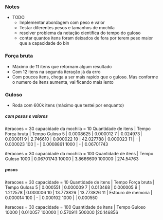 ### Notes

- TODO
    - Implementar abordagem com peso e valor
    - Testar diferentes pesos e tamanhos de mochila
    - resolver problema da notação cientifica do tempo do guloso
    - contar quantos itens foram deixados de fora por terem peso maior que a capacidade do bin

### Força bruta 
- Máximo de 11 itens que retornam algum resultado
- Com 12 itens na segunda iteração já da erro
- Com poucos itens, chega a ser mais rapido que o guloso. Mas conforme o numero de itens aumenta, vai ficando mais lento

### Guloso
- Roda com 600k itens (máximo que testei por enquanto)


##### com pesos e valores
iteracoes = 30
capacidade da mochila = 10
Quantidade de itens | Tempo Força bruta | Tempo Guloso
5 | 0.0008625 | 0.000012 
7 | 0.024973 | 0.000011
9 | 2.746610 | 0.000022
10 | 42.027788 | 0.000023
11 | - | 0.000023
100 | - | 0.0008861 
1000 | - | 0.06701743

iteracoes = 30
capacidade da mochila = 100
Quantidade de itens | Tempo Guloso
1000 | 0.06701743
10000 | 3.8666609
100000 | 274.54763


##### pesos
iteracoes = 30
capacidade = 10
Quantidade de itens | Tempo Força bruta | Tempo Guloso
5 | 0.000551 | 0.000009
7 | 0.013468 | 0.000005
9 | 1.212578  | 0.000006
10 | 13.773826  | 13.773826
11 | Estouro de memoria  | 0.000014
100 |  - | 0.000102
1000 |   | 0.000550



iteracoes = 30
capacidade = 100
Quantidade de itens |  Tempo Guloso
10000 |   0.010057
100000 | 0.570911
500000 |20.146856